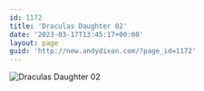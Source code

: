 ```yaml
---
id: 1172
title: 'Draculas Daughter 02'
date: '2023-03-17T13:45:17+00:00'
layout: page
guid: 'http://new.andydixon.com/?page_id=1172'
---
```


![Draculas Daughter 02](https://i0.wp.com/assets.g8x2.ldn.idrivee2-23.com/posters/Draculas%20Daughter%2002%200.jpg?w=1200&ssl=1 "Draculas Daughter 02")